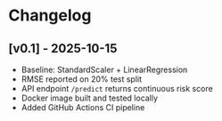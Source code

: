 # Changelog

## [v0.1] - 2025-10-15
- Baseline: StandardScaler + LinearRegression
- RMSE reported on 20% test split
- API endpoint `/predict` returns continuous risk score
- Docker image built and tested locally
- Added GitHub Actions CI pipeline
